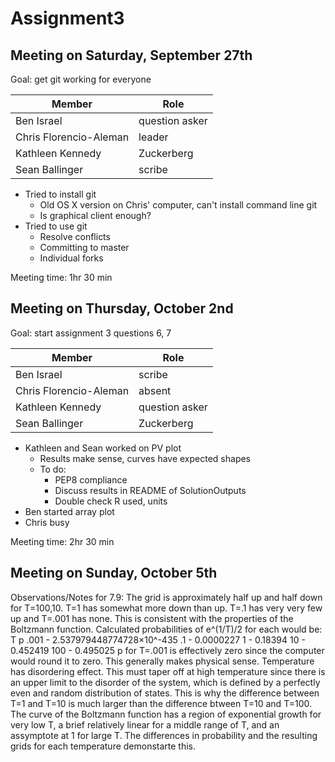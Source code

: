 Assignment3
===========

Meeting on Saturday, September 27th
-----------------------------------

Goal: get git working for everyone

  Member      |     Role
------------- | -------------
Ben Israel    | question asker
Chris Florencio-Aleman  | leader
Kathleen Kennedy  | Zuckerberg
Sean Ballinger  | scribe

- Tried to install git
    - Old OS X version on Chris' computer, can't install command line git
    - Is graphical client enough?
- Tried to use git
    - Resolve conflicts
    - Committing to master
    - Individual forks

Meeting time: 1hr 30 min

Meeting on Thursday, October 2nd
--------------------------------

Goal: start assignment 3 questions 6, 7

  Member      |     Role
------------- | -------------
Ben Israel    | scribe
Chris Florencio-Aleman  | absent
Kathleen Kennedy  | question asker
Sean Ballinger  | Zuckerberg

- Kathleen and Sean worked on PV plot
    - Results make sense, curves have expected shapes
    - To do:
        - PEP8 compliance
        - Discuss results in README of SolutionOutputs
        - Double check R used, units
- Ben started array plot
- Chris busy

Meeting time: 2hr 30 min

Meeting on Sunday, October 5th
------------------------------

Observations/Notes for 7.9:
The grid is approximately half up and half down for T=100,10. T=1 has somewhat more down than up. T=.1 has very very few up and T=.001 has none. This is consistent with the properties of the Boltzmann function.
Calculated probabilities of e^(1/T)/2 for each would be:
   T    p
.001 -  2.537979448774728×10^-435
.1   -  0.0000227
1    -  0.18394
10   -  0.452419
100  -  0.495025
p for T=.001 is effectively zero since the computer would round it to zero.
This generally makes physical sense. Temperature has disordering effect. This must taper off at high temperature since there is an upper limit to the disorder of the system, which is defined by a perfectly even and random distribution of states. This is why the difference between T=1 and T=10 is much larger than the difference btween T=10 and T=100. The curve of the Boltzmann function has a region of exponential growth for very low T, a brief relatively linear for a middle range of T, and an assymptote at 1 for large T. The differences in probability and the resulting grids for each temperature demonstarte this.